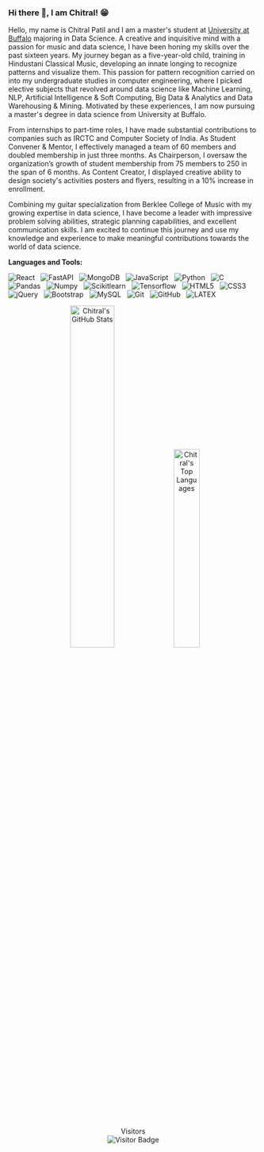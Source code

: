 ### Hi there 👋, I am Chitral! 😁
<!--
**pChitral/pChitral** is a ✨ _special_ ✨ repository because its `README.md` (this file) appears on your GitHub profile.
Here are some ideas to get you started:

- 🔭 I’m currently working on ...
- 🌱 I’m currently learning ...
- 👯 I’m looking to collaborate on ...
- 🤔 I’m looking for help with ...
- 💬 Ask me about ...
- 📫 How to reach me: ...
- 😄 Pronouns: ...
- ⚡ Fun fact: ...
- 🤔 I’m looking for help with Statistics
- 👯 I’m looking to collaborate on ...
-->

Hello, my name is Chitral Patil and I am a master's student at [University at Buffalo](https://www.buffalo.edu/?gclid=Cj0KCQjw27mhBhC9ARIsAIFsETES3S4ElhtbdaDPDWNoGpreg4foIBAxgeRi3DQwqXA6xniSS0mBIJ8aAtwsEALw_wcB/) majoring in Data Science. A creative and inquisitive mind with a passion for music and data science, I have been honing my skills over the past sixteen years. My journey began as a five-year-old child, training in Hindustani Classical Music, developing an innate longing to recognize patterns and visualize them. This passion for pattern recognition carried on into my undergraduate studies in computer engineering, where I picked elective subjects that revolved around data science like Machine Learning, NLP, Artificial Intelligence & Soft Computing, Big Data & Analytics and Data Warehousing & Mining. Motivated by these experiences, I am now pursuing a master's degree in data science from University at Buffalo. 

From internships to part-time roles, I have made substantial contributions to companies such as IRCTC and Computer Society of India. As Student Convener & Mentor, I effectively managed a team of 60 members and doubled membership in just three months. As Chairperson, I oversaw the organization’s growth of student membership from 75 members to 250 in the span of 6 months. As Content Creator, I displayed creative ability to design society's activities posters and flyers, resulting in a 10% increase in enrollment.

Combining my guitar specialization from Berklee College of Music with my growing expertise in data science, I have become a leader with impressive problem solving abilities, strategic planning capabilities, and excellent communication skills. I am excited to continue this journey and use my knowledge and experience to make meaningful contributions towards the world of data science.

**Languages and Tools:** 

![React](https://img.shields.io/badge/-React-black?logo=react&style=social)&nbsp;&nbsp;
![FastAPI](https://img.shields.io/badge/-fastapi-black?logo=fastapi&style=social)&nbsp;&nbsp;
![MongoDB](https://img.shields.io/badge/-mongodb-black?logo=mongodb&style=social)&nbsp;&nbsp;
![JavaScript](https://img.shields.io/badge/-JavaScript-black?logo=javascript&style=social)&nbsp;&nbsp;
![Python](https://img.shields.io/badge/-Python-black?logo=Python&style=social)&nbsp;&nbsp;
![C](https://img.shields.io/badge/-C-black?logo=c&style=social)&nbsp;&nbsp;
![Pandas](https://img.shields.io/badge/-pandas-black?logo=pandas&style=social)&nbsp;&nbsp;
![Numpy](https://img.shields.io/badge/-Numpy-black?logo=numpy&style=social)&nbsp;&nbsp;
![Scikitlearn](https://img.shields.io/badge/-scikitlearn-black?logo=scikitlearn&style=social)&nbsp;&nbsp;
![Tensorflow](https://img.shields.io/badge/-Tensorflow-black?logo=tensorflow&style=social)&nbsp;&nbsp;
![HTML5](https://img.shields.io/badge/-HTML5-black?logo=html5&style=social)&nbsp;&nbsp;
![CSS3](https://img.shields.io/badge/-CSS3-black?logo=css3&style=social)&nbsp;&nbsp;
![jQuery](https://img.shields.io/badge/-jQuery-black?logo=jquery&style=social)&nbsp;&nbsp;
![Bootstrap](https://img.shields.io/badge/-Bootstrap-black?logo=bootstrap&style=social)&nbsp;&nbsp;
![MySQL](https://img.shields.io/badge/-MySQL-black?logo=mysql&style=social)&nbsp;&nbsp;
![Git](https://img.shields.io/badge/-Git-black?logo=git&style=social)&nbsp;&nbsp;
![GitHub](https://img.shields.io/badge/-GitHub-black?logo=github&style=social)&nbsp;&nbsp;
![LATEX](https://img.shields.io/badge/-LATEX-black?logo=latex&style=social)&nbsp;&nbsp;

<p align="center">
  <img src="https://github-readme-stats.vercel.app/api?username=pChitral&count_private=true&show_icons=true&include_all_commits=true" width="42%" alt="Chitral's GitHub Stats">
  <img src="https://github-readme-stats.vercel.app/api/top-langs/?username=pChitral&hide=TeX&layout=compact" width="32%" alt="Chitral's Top Languages">
</p>

<p align="center">
  Visitors
  <br/>
  
  <img src="https://visitor-badge.laobi.icu/badge?page_id=pChitral.pChitral" alt="Visitor Badge">
</p>
